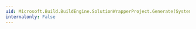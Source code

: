 ```yaml
---
uid: Microsoft.Build.BuildEngine.SolutionWrapperProject.Generate(System.String,System.String,Microsoft.Build.Framework.BuildEventContext)
internalonly: False
---
```

